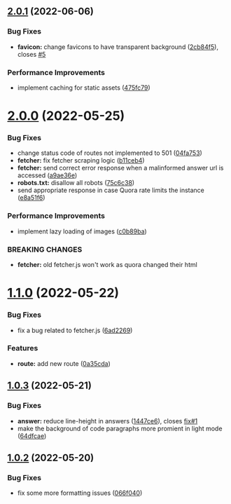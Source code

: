## [2.0.1](https://github.com/zyachel/quetre/compare/v2.0.0...v2.0.1) (2022-06-06)


### Bug Fixes

* **favicon:** change favicons to have transparent background ([2cb84f5](https://github.com/zyachel/quetre/commit/2cb84f5a6be5e23c570db5aebb580c7f1b3b2da7)), closes [#5](https://github.com/zyachel/quetre/issues/5)


### Performance Improvements

* implement caching for static assets ([475fc79](https://github.com/zyachel/quetre/commit/475fc79cec7f32b2fbce5bca19f84a6040958750))



# [2.0.0](https://github.com/zyachel/quetre/compare/v1.1.0...v2.0.0) (2022-05-25)


### Bug Fixes

* change status code of routes not implemented to 501 ([04fa753](https://github.com/zyachel/quetre/commit/04fa75362380ffbcaeb11150b0d4dfe015213b13))
* **fetcher:** fix fetcher scraping logic ([b11ceb4](https://github.com/zyachel/quetre/commit/b11ceb4c33b570a643758ed9c2b78e2b9730e9cd))
* **fetcher:** send correct error response when a malinformed answer url is accessed ([a9ae36e](https://github.com/zyachel/quetre/commit/a9ae36e26407b5e7779dbe3a256a7be5078a84d1))
* **robots.txt:** disallow all robots ([75c6c38](https://github.com/zyachel/quetre/commit/75c6c3877ac2c3dd53ec2959357fe5de2cc539e9))
* send appropriate response in case Quora rate limits the instance ([e8a51f6](https://github.com/zyachel/quetre/commit/e8a51f622405575e69a379bf5aaff091f56dafee))


### Performance Improvements

* implement lazy loading of images ([c0b89ba](https://github.com/zyachel/quetre/commit/c0b89ba2c36b63754f467b2ae0b6c82b5742b5bc))


### BREAKING CHANGES

* **fetcher:** old fetcher.js won't work as quora changed their html



# [1.1.0](https://github.com/zyachel/quetre/compare/v1.0.3...v1.1.0) (2022-05-22)


### Bug Fixes

* fix a bug related to fetcher.js ([6ad2269](https://github.com/zyachel/quetre/commit/6ad2269951bb6c72a464f22b6aa428ce84622e94))


### Features

* **route:** add new route ([0a35cda](https://github.com/zyachel/quetre/commit/0a35cdaa157d22dac4ac7b58d8ba9b6cd2553b31))



## [1.0.3](https://github.com/zyachel/quetre/compare/v1.0.2...v1.0.3) (2022-05-21)


### Bug Fixes

* **answer:** reduce line-height in answers ([1447ce6](https://github.com/zyachel/quetre/commit/1447ce65b582a4894773d5e062f37bfbbc9e8909)), closes [fix#1](https://github.com/fix/issues/1)
* make the background of code paragraphs more promient in light mode ([64dfcae](https://github.com/zyachel/quetre/commit/64dfcae88dfe3f7df87b9f9d76a37ce58581c882))



## [1.0.2](https://github.com/zyachel/quetre/compare/v1.0.1...v1.0.2) (2022-05-20)


### Bug Fixes

* fix some more formatting issues ([066f040](https://github.com/zyachel/quetre/commit/066f040eb489d3075cbcccb9cce22b59f146c247))



